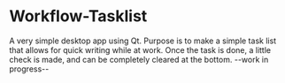 # Workflow-Tasklist
A very simple desktop app using Qt.
Purpose is to make a simple task list that allows for quick writing while at work.
Once the task is done, a little check is made, and can be completely cleared at the bottom.
--work in progress--
